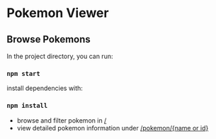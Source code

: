 # Pokemon Viewer

## Browse Pokemons

In the project directory, you can run:

### `npm start`

install dependencies with:

### `npm install`

* browse and filter pokemon in [/](http://localhost:3000/)
* view detailed pokemon information under [/pokemon/{name or id}](http://localhost:3000/pokemon/3)
